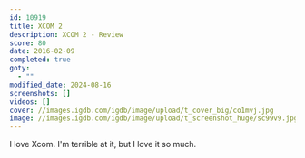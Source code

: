 ```yaml
---
id: 10919
title: XCOM 2
description: XCOM 2 - Review
score: 80
date: 2016-02-09
completed: true
goty:
  - ""
modified_date: 2024-08-16
screenshots: []
videos: []
cover: //images.igdb.com/igdb/image/upload/t_cover_big/co1mvj.jpg
image: //images.igdb.com/igdb/image/upload/t_screenshot_huge/sc99v9.jpg
---
```

I love Xcom. I'm terrible at it, but I love it so much.